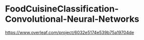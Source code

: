# FoodCuisineClassification-Convolutional-Neural-Networks
https://www.overleaf.com/project/6032e5174e539b75a19704de
